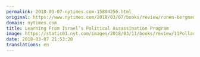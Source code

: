 ```yaml
---
permalink: 2018-03-07-nytimes.com-15804256.html
original: https://www.nytimes.com/2018/03/07/books/review/ronen-bergman-rise-and-kill-first.html?partner=rss&amp;emc=rss
domain: nytimes.com
title: Learning From Israel’s Political Assassination Program
image: https://static01.nyt.com/images/2018/03/11/books/review/11Pollacksub/11Pollacksub-mediumThreeByTwo440.jpg
date: 2018-03-07 21:53:20
translations: en
---
```


